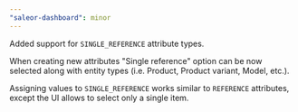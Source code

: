 ```yaml
---
"saleor-dashboard": minor
---
```


Added support for `SINGLE_REFERENCE` attribute types.

When creating new attributes "Single reference" option can be now selected along with entity types (i.e. Product, Product variant, Model, etc.).

Assigning values to `SINGLE_REFERENCE` works similar to `REFERENCE` attributes, except the UI allows to select only a single item.
